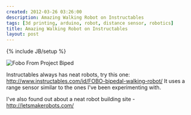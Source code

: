 ```yaml
---
created: 2012-03-26 03:26:00
description: Amazing Walking Robot on Instructables
tags: [3d printing, arduino, robot, distance sensor, robotics]
title: Amazing Walking Robot on Instructables
layout: post
---
```

{% include JB/setup %}

![Fobo From Project Biped](https://content.instructables.com/ORIG/FO1/G2G4/H01NAFHG/FO1G2G4H01NAFHG.jpg?auto=webp&frame=1&fit=bounds&md=3f52cff501c1840dd415b9e541379e35)

Instructables always has neat robots, try this one:
<http://www.instructables.com/id/FOBO-bipedal-walking-robot/>
It uses a range sensor similar to the ones I've been experimenting with.

I've also found out about a neat robot building site - <http://letsmakerobots.com/>
